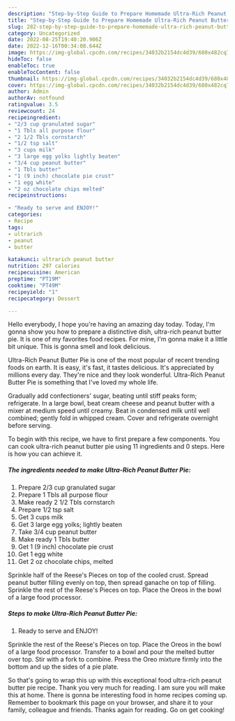 ```yaml
---
description: "Step-by-Step Guide to Prepare Homemade Ultra-Rich Peanut Butter Pie"
title: "Step-by-Step Guide to Prepare Homemade Ultra-Rich Peanut Butter Pie"
slug: 282-step-by-step-guide-to-prepare-homemade-ultra-rich-peanut-butter-pie
category: Uncategorized
date: 2022-08-25T19:40:20.906Z
date: 2022-12-16T00:34:08.644Z
image: https://img-global.cpcdn.com/recipes/34032b2154dc4d39/680x482cq70/ultra-rich-peanut-butter-pie-recipe-main-photo.jpg
hideToc: false
enableToc: true
enableTocContent: false
thumbnail: https://img-global.cpcdn.com/recipes/34032b2154dc4d39/680x482cq70/ultra-rich-peanut-butter-pie-recipe-main-photo.jpg
cover: https://img-global.cpcdn.com/recipes/34032b2154dc4d39/680x482cq70/ultra-rich-peanut-butter-pie-recipe-main-photo.jpg
author: Admin
authorAv: notfound
ratingvalue: 3.5
reviewcount: 24
recipeingredient:
- "2/3 cup granulated sugar"
- "1 Tbls all purpose flour"
- "2 1/2 Tbls cornstarch"
- "1/2 tsp salt"
- "3 cups milk"
- "3 large egg yolks lightly beaten"
- "3/4 cup peanut butter"
- "1 Tbls butter"
- "1 (9 inch) chocolate pie crust"
- "1 egg white"
- "2 oz chocolate chips melted"
recipeinstructions:

- "Ready to serve and ENJOY!"
categories:
- Recipe
tags:
- ultrarich
- peanut
- butter

katakunci: ultrarich peanut butter 
nutrition: 297 calories
recipecuisine: American
preptime: "PT19M"
cooktime: "PT49M"
recipeyield: "1"
recipecategory: Dessert

---
```



Hello everybody, I hope you're having an amazing day today. Today, I'm gonna show you how to prepare a distinctive dish, ultra-rich peanut butter pie. It is one of my favorites food recipes. For mine, I'm gonna make it a little bit unique. This is gonna smell and look delicious.

Ultra-Rich Peanut Butter Pie is one of the most popular of recent trending foods on earth. It is easy, it's fast, it tastes delicious. It's appreciated by millions every day. They're nice and they look wonderful. Ultra-Rich Peanut Butter Pie is something that I've loved my whole life.

Gradually add confectioners&#39; sugar, beating until stiff peaks form; refrigerate. In a large bowl, beat cream cheese and peanut butter with a mixer at medium speed until creamy. Beat in condensed milk until well combined; gently fold in whipped cream. Cover and refrigerate overnight before serving.


To begin with this recipe, we have to first prepare a few components. You can cook ultra-rich peanut butter pie using 11 ingredients and 0 steps. Here is how you can achieve it.

<!--inarticleads1-->

##### The ingredients needed to make Ultra-Rich Peanut Butter Pie:

1. Prepare 2/3 cup granulated sugar
1. Prepare 1 Tbls all purpose flour
1. Make ready 2 1/2 Tbls cornstarch
1. Prepare 1/2 tsp salt
1. Get 3 cups milk
1. Get 3 large egg yolks; lightly beaten
1. Take 3/4 cup peanut butter
1. Make ready 1 Tbls butter
1. Get 1 (9 inch) chocolate pie crust
1. Get 1 egg white
1. Get 2 oz chocolate chips, melted


Sprinkle half of the Reese&#39;s Pieces on top of the cooled crust. Spread peanut butter filling evenly on top, then spread ganache on top of filling. Sprinkle the rest of the Reese&#39;s Pieces on top. Place the Oreos in the bowl of a large food processor. 

<!--inarticleads2-->

##### Steps to make Ultra-Rich Peanut Butter Pie:


1. Ready to serve and ENJOY!

Sprinkle the rest of the Reese&#39;s Pieces on top. Place the Oreos in the bowl of a large food processor. Transfer to a bowl and pour the melted butter over top. Stir with a fork to combine. Press the Oreo mixture firmly into the bottom and up the sides of a pie plate. 

So that's going to wrap this up with this exceptional food ultra-rich peanut butter pie recipe. Thank you very much for reading. I am sure you will make this at home. There is gonna be interesting food in home recipes coming up. Remember to bookmark this page on your browser, and share it to your family, colleague and friends. Thanks again for reading. Go on get cooking!
